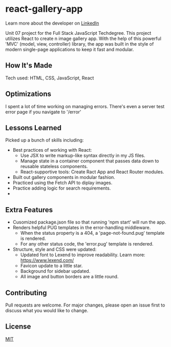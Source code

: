 # react-gallery-app
Learn more about the developer on <a href="https://www.linkedin.com/in/tamarabuilds/" target="_blank">LinkedIn</a>

Unit 07 project for the Full Stack JavaScript Techdegree. This project utilizes React to create n image gallery app. With the help of this powerful 'MVC' (model, view, controller) library, the app was built in the style of modern single-page applications to keep it fast and modular.



## How It's Made

Tech used: HTML, CSS, JavaScript, React



## Optimizations

I spent a lot of time working on managing errors. There's even a server test error page if you navigate to '/error'


## Lessons Learned

Picked up a bunch of skills including:
 * Best practices of working with React:
    * Use JSX to write markup-like syntax directly in my JS files.
    * Manage state in a container component that passes data down to reusable stateless components.
    * React-supportive tools: Create Ract App and React Router modules.
 * Built out gallery components in modular fashion.
 * Practiced using the Fetch API to diplay images.
 * Practice adding logic for search requirements.
 *



## Extra Features

* Cusomized package.json file so that running 'npm start' will run the app.
* Renders helpful PUG templates in the error-handling middleware.
  * When the status property is a 404, a 'page-not-found.pug' template is rendered.
  * For any other status code, the 'error.pug' template is rendered.
* Structure, style and CSS were updated:
  * Updated font to Lexend to improve readability. Learn more: https://www.lexend.com/
  * Favicon update to a little star.
  * Background for sidebar updated.
  * All image and button borders are a little round.


## Contributing

Pull requests are welcome. For major changes, please open an issue first to discuss what you would like to change.


## License

[MIT](https://choosealicense.com/licenses/mit/)